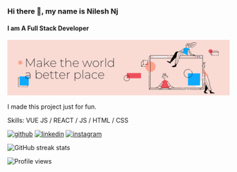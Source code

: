 ### Hi there 👋, my name is Nilesh Nj
#### I am A Full Stack Developer 
![I am A Full Stack Developer ](https://github.com/thenileshnj/thenileshnj/blob/main/nilesh.png)

I made this project just for fun.

Skills: VUE JS / REACT / JS / HTML / CSS


[<img src='https://cdn.jsdelivr.net/npm/simple-icons@3.0.1/icons/github.svg' alt='github' height='40'>](https://github.com/thenileshnj)  [<img src='https://cdn.jsdelivr.net/npm/simple-icons@3.0.1/icons/linkedin.svg' alt='linkedin' height='40'>](https://www.linkedin.com/in/nilesh-nj/)  [<img src='https://cdn.jsdelivr.net/npm/simple-icons@3.0.1/icons/instagram.svg' alt='instagram' height='40'>](https://www.instagram.com/thenileshnj/)  



![GitHub streak stats](https://github-readme-streak-stats.herokuapp.com/?user=thenileshnj)  

![Profile views](https://gpvc.arturio.dev/thenileshnj)  

